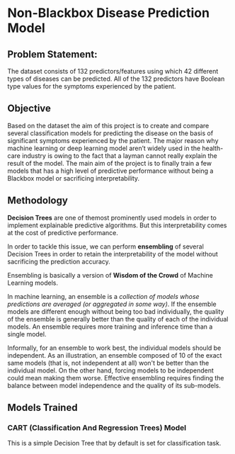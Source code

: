 
# Non-Blackbox Disease Prediction Model

## Problem Statement:
The dataset consists of 132
predictors/features using which
42 different types of diseases can
be predicted.
All of the 132 predictors have
Boolean type values for the
symptoms experienced by the
patient.

## Objective
Based on the dataset the aim of this project is to create and compare
several classification models for predicting the disease on the basis of
significant symptoms experienced by the patient.
The major reason why machine learning or deep learning model
aren’t widely used in the health-care industry is owing to the fact that
a layman cannot really explain the result of the model.
The main aim of the project is to finally train a few models that has a high
level of predictive performance without being a Blackbox model or
sacrificing interpretability.

## Methodology
**Decision Trees** are one of themost prominently used models in order to implement explainable predictive algorithms. But this interpretability comes at the cost of predictive performance.

In order to tackle this issue, we can perform **ensembling** of several Decision Trees in order to retain the interpretability of the model without sacrificing the prediction accuracy.

Ensembling is basically a version of **Wisdom of the Crowd** of Machine Learning models. 

In machine learning, an ensemble is a *collection of models whose predictions are averaged (or aggregated in some way)*. If the ensemble models are different enough without being too bad individually, the quality of the ensemble is generally better than the quality of each of the individual models. An ensemble requires more training and inference time than a single model.

Informally, for an ensemble to work best, the individual models should be independent. As an illustration, an ensemble composed of 10 of the exact same models (that is, not independent at all) won't be better than the individual model. On the other hand, forcing models to be independent could mean making them worse. Effective ensembling requires finding the balance between model independence and the quality of its sub-models.

## Models Trained
### CART (Classification And Regression Trees) Model
This is a simple Decision Tree that by default is set for classification task.
